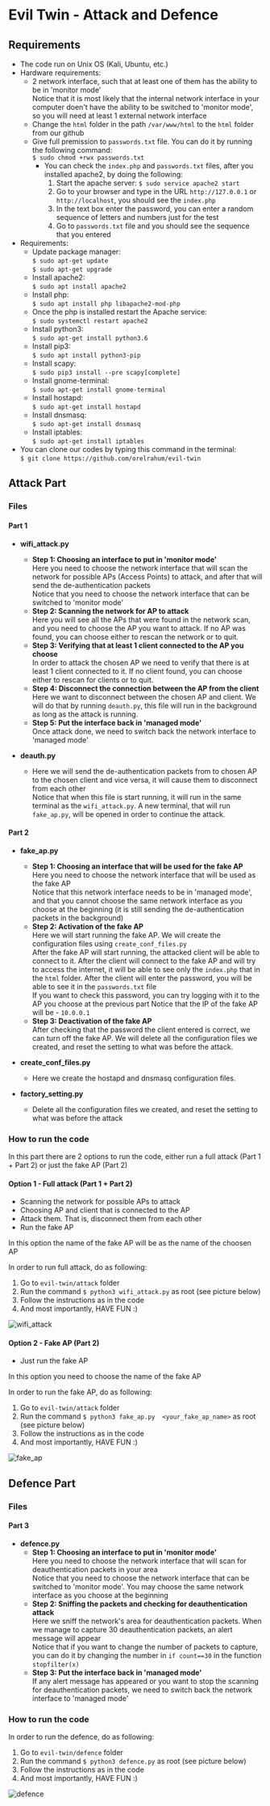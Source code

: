# Evil Twin - Attack and Defence

## Requirements
* The code run on Unix OS (Kali, Ubuntu, etc.)
* Hardware requirements:
  - 2 network interface, such that at least one of them has the ability to be in 'monitor mode'  
    Notice that it is most likely that the internal network interface in your computer doen't have the ability to be switched to 'monitor mode', so you will need at least 1 external network interface
  - Change the ```html``` folder in the path ```/var/www/html``` to the ```html``` folder from our github
  - Give full premission to ```passwords.txt``` file. You can do it by running the following command:   
  ```$ sudo chmod +rwx passwords.txt``` 
    - You can check the ```index.php``` and ```passwords.txt``` files, after you installed apache2, by doing the following:  
      1. Start the apache server: ```$ sudo service apache2 start```  
      2. Go to your browser and type in the URL ```http://127.0.0.1``` or ```http://localhost```, you should see the ```index.php```
      3. In the text box enter the password, you can enter a random sequence of letters and numbers just for the test
      4. Go to ```passwords.txt``` file and you should see the sequence that you entered
* Requirements:
  - Update package manager:   
  ```$ sudo apt-get update```  
  ```$ sudo apt-get upgrade```
  - Install apache2:   
  ```$ sudo apt install apache2```
  - Install php:   
  ```$ sudo apt install php libapache2-mod-php```
  - Once the php is installed restart the Apache service:   
  ```$ sudo systemctl restart apache2```
  - Install python3:   
  ```$ sudo apt-get install python3.6```
  - Install pip3:   
  ```$ sudo apt install python3-pip``` 
  - Install scapy:   
  ```$ sudo pip3 install --pre scapy[complete]``` 
  - Install gnome-terminal:   
  ```$ sudo apt-get install gnome-terminal``` 
  - Install hostapd:   
  ```$ sudo apt-get install hostapd``` 
  - Install dnsmasq:   
  ```$ sudo apt-get install dnsmasq``` 
  - Install iptables:   
  ```$ sudo apt-get install iptables```
* You can clone our codes by typing this command in the terminal:   
 ```$ git clone https://github.com/orelrahum/evil-twin```    


## Attack Part

### Files
#### Part 1
* **wifi_attack.py**
  - **Step 1: Choosing an interface to put in 'monitor mode'**    
    Here you need to choose the network interface that will scan the network for possible APs (Access Points) to attack, and after that will send the de-authentication packets  
    Notice that you need to choose the network interface that can be switched to 'monitor mode'
  - **Step 2: Scanning the network for AP to attack**  
    Here you will see all the APs that were found in the network scan, and you need to choose the AP you want to attack. If no AP was found, you can choose either to rescan the network or to quit.
  - **Step 3: Verifying that at least 1 client connected to the AP you choose**  
    In order to attack the chosen AP we need to verify that there is at least 1 client connected to it. If no client found, you can choose either to rescan for clients or to quit.
  - **Step 4: Disconnect the connection between the AP from the client**  
    Here we want to disconnect between the chosen AP and client. We will do that by running ```deauth.py```, this file will run in the background as long as the attack is running.
  - **Step 5: Put the interface back in 'managed mode'**  
    Once attack done, we need to switch back the network interface to 'managed mode'
  
* **deauth.py**  
  - Here we will send the de-authentication packets from to chosen AP to the chosen client and vice versa, it will cause them to disconnect from each other  
  Notice that when this file is start running, it will run in the same terminal as the ```wifi_attack.py```. A new terminal, that will run ```fake_ap.py```, will be opened in order to continue the attack.

#### Part 2
* **fake_ap.py**  
  - **Step 1:  Choosing an interface that will be used for the fake AP**  
    Here you need to choose the network interface that will be used as the fake AP  
    Notice that this network interface needs to be in 'managed mode', and that you cannot choose the same network interface as you choose at the beginning (it is still sending the de-authentication packets in the background)
  - **Step 2:  Activation of the fake AP**  
    Here  we will start running the fake AP. We will create the configuration files using ```create_conf_files.py```  
    After the fake AP will start running, the attacked client will be able to connect to it. After the client will connect to the fake AP and will try to access the internet, it will be able to see only the ```index.php``` that in the ```html``` folder. After the client will enter the password, you will be able to see it in the ```passwords.txt``` file  
    If you want to check this password, you can try logging with it to the AP you choose at the previous part
    Notice that the IP of the fake AP will be - ```10.0.0.1```
  - **Step 3:  Deactivation of the fake AP**  
    After checking that the password the client entered is correct, we can turn off the fake AP. We will delete all the configuration files we created, and reset the setting to what was before the attack.

* **create_conf_files.py**  
  - Here we create the hostapd and dnsmasq configuration files. 

* **factory_setting.py**  
  - Delete all the configuration files we created, and reset the setting to what was before the attack 

### How to run the code

In this part there are 2 options to run the code, either run a full attack (Part 1 + Part 2) or just the fake AP (Part 2)

#### Option 1 - Full attack (Part 1 + Part 2)
  - Scanning the network for possible APs to attack
  - Choosing AP and client that is connected to the AP
  - Attack them. That is, disconnect them from each other
  - Run the fake AP  
  
  In this option the name of the fake AP will be as the name of the choosen AP
  
  In order to run full attack, do as following:
  1. Go to ```evil-twin/attack``` folder
  2. Run the command ```$ python3 wifi_attack.py``` as root (see picture below)
  3. Follow the instructions as in the code
  4. And most importantly, HAVE FUN :) 
  
  ![wifi_attack](https://github.com/orelrahum/evil-twin/blob/master/picture/wifi_attack.JPG?raw=true)

#### Option 2 - Fake AP (Part 2)
- Just run the fake AP  

In this option you need to choose the name of the fake AP

In order to run the fake AP, do as following:
  1. Go to ```evil-twin/attack``` folder
  2. Run the command ```$ python3 fake_ap.py  <your_fake_ap_name>``` as root (see picture below)
  3. Follow the instructions as in the code
  4. And most importantly, HAVE FUN :) 

![fake_ap](https://github.com/orelrahum/evil-twin/blob/master/picture/fake_ap.JPG?raw=true)


## Defence Part

### Files
#### Part 3
* **defence.py**
  - **Step 1: Choosing an interface to put in 'monitor mode'**  
  Here you need to choose the network interface that will scan for deauthentication packets in your area  
  Notice that you need to choose the network interface that can be switched to 'monitor mode'. You may choose the same network interface as you choose at the beginning
  - **Step 2: Sniffing the packets and checking for deauthentication attack**   
  Here we sniff the network's area for deauthentication packets. When we manage to capture 30 deauthentication packets, an alert message will appear  
  Notice that if you want to change the number of packets to capture, you can do it by changing  the number in ```if count==30``` in the function ```stopfilter(x)```
  - **Step 3: Put the interface back in 'managed mode'**   
  If any alert message has appeared or you want to stop the scanning for deauthentication packets, we need to switch back the network interface to 'managed mode'


### How to run the code


In order to run the defence, do as following:
   1. Go to ```evil-twin/defence``` folder
   2. Run the command ```$ python3 defence.py``` as root (see picture below)
   3. Follow the instructions as in the code
   4. And most importantly, HAVE FUN :) 
   
   ![defence](https://github.com/orelrahum/evil-twin/blob/master/picture/defence.JPG?raw=true)
